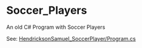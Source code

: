 # Soccer_Players
An old C# Program with Soccer Players

See: [HendricksonSamuel_SoccerPlayer/Program.cs](https://github.com/HendriSA/Soccer_Players/blob/main/HendricksonSamuel_SoccerPlayer/Program.cs)
